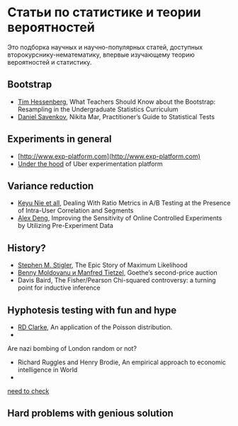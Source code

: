 # Статьи по статистике и теории вероятностей

Это подборка научных и научно-популярных статей, доступных второкурснику-нематематику, впервые изучающему теорию вероятностей и статистику. 

## Bootstrap 

* [Tim Hessenberg](https://arxiv.org/abs/1411.5279), What Teachers Should Know about the Bootstrap: Resampling in the Undergraduate Statistics Curriculum 
* [Daniel Savenkov](https://medium.com/@vktech/practitioners-guide-to-statistical-tests-ed2d580ef04f), Nikita Mar, Practitioner’s Guide to Statistical Tests

## Experiments in general
* [http://www.exp-platform.com](http://www.exp-platform.com)
* [Under the hood](https://eng.uber.com/xp/) of Uber experimentation platform

## Variance reduction

* [Keyu Nie et all](https://arxiv.org/abs/1911.03553), Dealing With Ratio Metrics in A/B Testing at the Presence of Intra-User Correlation and Segments
* [Alex Deng](http://www.exp-platform.com/Documents/2013-02-CUPED-ImprovingSensitivityOfControlledExperiments.pdf), Improving the Sensitivity of Online Controlled Experiments by Utilizing Pre-Experiment Data

## History?

* [Stephen M. Stigler](https://arxiv.org/abs/0804.2996v1), The Epic Story of Maximum Likelihood
* [Benny Moldovanu и Manfred Tietzel](https://www.econ2.uni-bonn.de/pdf/papers/goethes_second.pdf), Goethe’s second-price auction
* Davis Baird, The Fisher/Pearson Chi-squared controversy: a turning point for inductive inference

## Hyphotesis testing with fun and hype 

* [RD Clarke](https://www.actuaries.org.uk/system/files/documents/pdf/0481.pdf), An application of the Poisson distribution. 
* 

Are nazi bombing of London random or not?

* Richard Ruggles and Henry Brodie, An empirical approach to economic intelligence in World
* 

[need to check](https://docs.google.com/spreadsheets/d/1CPNiPTZUQpjYXmzACQEdMGo_hKBTHw_-ot9FGbshGMo/edit#gid=844089555)


## Hard problems with genious solution


